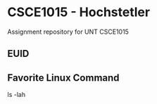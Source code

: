 # CSCE1015 - Hochstetler
Assignment repository for UNT CSCE1015
## EUID

## Favorite Linux Command
ls -lah
